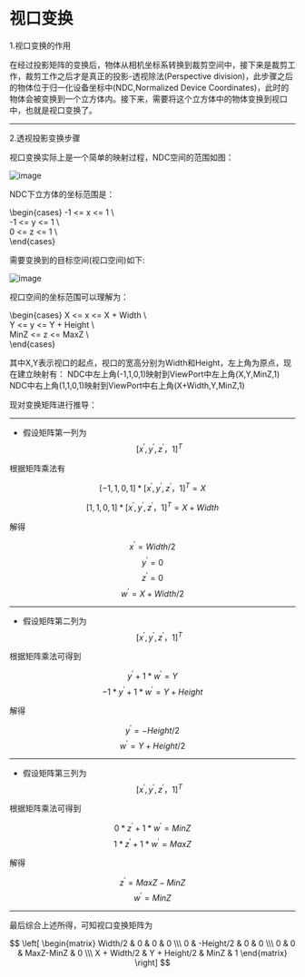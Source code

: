 <script type="text/javascript" async src="https://cdn.mathjax.org/mathjax/latest/MathJax.js?config=TeX-MML-AM_CHTML"> </script>

# 视口变换

1.视口变换的作用

在经过投影矩阵的变换后，物体从相机坐标系转换到裁剪空间中，接下来是裁剪工作，裁剪工作之后才是真正的投影-透视除法(Perspective division)，此步骤之后的物体位于归一化设备坐标中(NDC,Normalized Device Coordinates)，此时的物体会被变换到一个立方体内。接下来，需要将这个立方体中的物体变换到视口中，也就是视口变换了。

------------------------------------------------

2.透视投影变换步骤

视口变换实际上是一个简单的映射过程，NDC空间的范围如图：

![image](https://github.com/qinyuxiong/qinyuxiong.github.io/src/视口变换/NDC.jpg)

NDC下立方体的坐标范围是：

\begin{cases} -1 <= x <= 1 \\\
-1 <= y <= 1 \\\
0  <= z <= 1 \\\
\end{cases}

需要变换到的目标空间(视口空间)如下:

![image](https://github.com/qinyuxiong/qinyuxiong.github.io/src/视口变换/Viewport.jpg)

视口空间的坐标范围可以理解为：

\begin{cases} X <= x <= X + Width \\\
Y <= y <= Y + Height \\\
MinZ  <= z <= MaxZ \\\
\end{cases}

其中X,Y表示视口的起点，视口的宽高分别为Width和Height，左上角为原点，现在建立映射有：
NDC中左上角(-1,1,0,1)映射到ViewPort中左上角(X,Y,MinZ,1)
NDC中右上角(1,1,0,1)映射到ViewPort中右上角(X+Width,Y,MinZ,1)

现对变换矩阵进行推导：

------------------------------------------------

- 假设矩阵第一列为 $$ [x^\prime , y^\prime , z^\prime ， 1]^T $$

根据矩阵乘法有 

$$ [-1,1,0,1] * [x^\prime , y^\prime , z^\prime ， 1]^T = X $$

$$ [1,1,0,1] * [x^\prime , y^\prime , z^\prime ， 1]^T = X + Width $$

解得

$$ x^\prime = Width/2 $$
$$ y^\prime = 0 $$
$$ z^\prime = 0 $$
$$ w^\prime = X + Width/2 $$

------------------------------------------------

- 假设矩阵第二列为 $$ [x^\prime , y^\prime , z^\prime ， 1]^T $$

根据矩阵乘法可得到

$$ y^\prime + 1 * w^\prime = Y $$
$$ -1 * y^\prime + 1 * w^\prime = Y + Height $$

解得

$$ y^\prime = -Height/2 $$
$$ w^\prime = Y + Height/2 $$

------------------------------------------------

- 假设矩阵第三列为 $$ [x^\prime , y^\prime , z^\prime ， 1]^T $$

根据矩阵乘法可得到

$$ 0 * z^\prime + 1 * w^\prime = MinZ $$
$$ 1 * z^\prime + 1 * w^\prime = MaxZ $$

解得

$$ z^\prime = MaxZ - MinZ $$
$$ w^\prime = MinZ $$

------------------------------------------------

最后综合上述所得，可知视口变换矩阵为

$$
\left[
\begin{matrix}
   Width/2 & 0 & 0 & 0 \\\
   0 & -Height/2 & 0 & 0 \\\
   0 & 0 & MaxZ-MinZ & 0 \\\
   X + Width/2 & Y + Height/2 & MinZ & 1
\end{matrix}
\right]
$$
